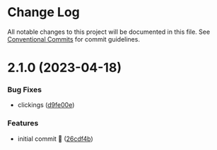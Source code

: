 # Change Log

All notable changes to this project will be documented in this file.
See [Conventional Commits](https://conventionalcommits.org) for commit guidelines.

# 2.1.0 (2023-04-18)


### Bug Fixes

* clickings ([d9fe00e](https://github.com/React95/gatsby-theme/commit/d9fe00ea2c56b515c2494fdc6ab017b11f32dce7))


### Features

* initial commit :tada: ([26cdf4b](https://github.com/React95/gatsby-theme/commit/26cdf4beb46ba1184159f07e768b013b61df3919))
